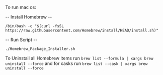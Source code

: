 To run mac os:

-- Install Homebrew --

	/bin/bash -c "$(curl -fsSL https://raw.githubusercontent.com/Homebrew/install/HEAD/install.sh)"

-- Run Script --

	./Homebrew_Package_Installer.sh


To Uninstall all Homebrew items run ```brew list --formula | xargs brew uninstall --force``` and for casks run ```brew list --cask | xargs brew uninstall --force```
